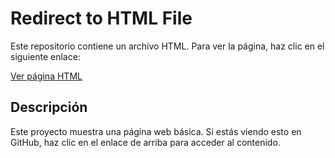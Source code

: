 # Redirect to HTML File

Este repositorio contiene un archivo HTML. Para ver la página, haz clic en el siguiente enlace:

[Ver página HTML](index.php)

## Descripción

Este proyecto muestra una página web básica. Si estás viendo esto en GitHub, haz clic en el enlace de arriba para acceder al contenido.
